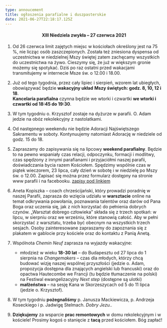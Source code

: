 ```yaml
---
type: annoucement
title: ogłoszenia parafialne i duszpasterskie
date: 2021-06-27T22:18:17.125Z
---
```

<!--StartFragment-->

<h4 style="text-align:center;">XIII Niedziela zwykła – 27 czerwca 2021</h4>

1. Od 26 czerwca limit zajętych miejsc w kościołach określony jest na 75 %, nie licząc osób zaszczepionych. Została też zniesiona dyspensa od uczestnictwa w niedzielnej Mszy świętej zatem zachęcamy wszystkich do uczestnictwa na żywo. Cieszymy się, że już w większym gronie możemy się spotykać. Dziś po raz ostatni przed wakacjami transmitujemy w internecie Msze św. o 12.00 i 18.00.
2. Już od tego tygodnia, przez cały lipiec i sierpień, wzorem lat ubiegłych, obowiązywać będzie **wakacyjny układ** **Mszy świętych: godz. 8, 10, 12 i 18**.\
   **Kancelaria parafialna** czynna będzie we wtorki i czwartki **we wtorki i czwartki od 18:45 do 19:30**.
3. W tym tygodniu o. Krzysztof zostaje na dyżurze w parafii. O. Adam jedzie na obóz rekolekcyjny z nastolatkami.
4. Od następnego weekendu nie będzie Adoracji Najświętszego Sakramentu w soboty. Kontynuujemy natomiast Adorację w niedziele od godz. 15 do 18.
5. Zapraszamy do zapisywania się na lipcowy **weekend parafialny**. Będzie to na pewno wspaniały czas relacji, odpoczynku, formacji i modlitwy, czas spędzony z innymi parafianami i przyjaciółmi naszej parafii, doświadczania bycia razem Kościołem. Spędzimy wspólnie czas w piątek wieczorem, 23 lipca, cały dzień w sobotę i w niedzielę po Mszy św. o 12.00. Zapisać się można przez formularz dostępny na stronie www parafii i na facebooku. [zapisy pod linkiem](https://forms.gle/xWpQ8qT47LfgJBPv8)
6. Aneta Kopiszka – coach chrześcijański, który prowadzi poradnię w naszej Parafii, zaprasza do wzięcia udziału w **warsztacie** online na temat odkrywania powołania, poznawania talentów oraz darów od Pana Boga oraz uczenia się, jak z nich korzystać do pełnienia dobrych czynów. „Warsztat dobrego człowieka” składa się z trzech spotkań: w lipcu, w sierpniu oraz we wrześniu, które stanowią całość. Aby w pełni skorzystać z warsztatu, trzeba być obecnym na wszystkich trzech sesjach. Osoby zainteresowane zapraszamy do zapoznania się z plakatem w gablocie przy kościele oraz do kontaktu z Panią Anetą.
7. Wspólnota *Chemin Neuf* zaprasza na wyjazdy wakacyjne:

   * młodzież w wieku **18-30 lat** – do Budapesztu od 27 lipca do 1 sierpnia na *Changemakers* – czas dla młodych, którzy chcą budować wizję naszej wspólnej przyszłości (jedzie o. Adam, propozycja dostępna dla znających angielski lub francuski) oraz do opactwa Hautecombe we Francji (tu będzie tłumaczenie na polski) na Festiwal ewangelizacyjny *Next step* (dostępne są ulotki)
   * **małżeństwa** – na sesję Kana w Skorzeszycach od 5 do 11 lipca (jedzie o. Krzysztof).
8. W tym tygodniu **pożegnaliśmy** p. Janusza Mackiewicza, p. Andrzeja Koseckiego i p. Jadwigę Stelmach. *Dobry Jezu..*
9. **Dziękujemy** za wsparcie **prac remontowych** w domu rekolekcyjnym i w kościele! Prosimy kogoś o stanięcie z **tacą** przed kościołem. Bóg zapłać!

<!--EndFragment-->